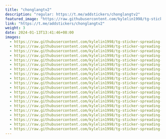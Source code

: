 ```yaml
---
title: "chonglangtv2"
description: "regular: https://t.me/addstickers/chonglangtv2"
featured_image: "https://raw.githubusercontent.com/kylelin1998/tg-sticker-spreading-worldwide-images/main/img/c40a0ddd-a9d0-48e4-981f-864cd7e7efd7.jpg"
link: "https://t.me/addstickers/chonglangtv2"
weight: 3
date: 2024-01-13T13:41:46+08:00
images:
  - https://raw.githubusercontent.com/kylelin1998/tg-sticker-spreading-worldwide-images/main/img/c40a0ddd-a9d0-48e4-981f-864cd7e7efd7.jpg
  - https://raw.githubusercontent.com/kylelin1998/tg-sticker-spreading-worldwide-images/main/img/ba54cb0e-1dbd-4233-9921-c411871da15a.jpg
  - https://raw.githubusercontent.com/kylelin1998/tg-sticker-spreading-worldwide-images/main/img/1bc053a9-a780-4d82-8ae1-552ebfa20f72.jpg
  - https://raw.githubusercontent.com/kylelin1998/tg-sticker-spreading-worldwide-images/main/img/c8b298cc-321b-4a10-b9d2-6c8e81b5338f.jpg
  - https://raw.githubusercontent.com/kylelin1998/tg-sticker-spreading-worldwide-images/main/img/dba0684d-c678-48ef-b530-c6bba8f42050.jpg
  - https://raw.githubusercontent.com/kylelin1998/tg-sticker-spreading-worldwide-images/main/img/f1c67818-d353-4752-9b62-89a61db7c1f9.jpg
  - https://raw.githubusercontent.com/kylelin1998/tg-sticker-spreading-worldwide-images/main/img/6497ddf9-0479-4b7a-a191-12fadc4db19e.jpg
  - https://raw.githubusercontent.com/kylelin1998/tg-sticker-spreading-worldwide-images/main/img/7cfaed6b-4f41-469a-9276-5c25e785423e.jpg
  - https://raw.githubusercontent.com/kylelin1998/tg-sticker-spreading-worldwide-images/main/img/0f82526c-4818-421d-8abe-8691e0f2284f.jpg
  - https://raw.githubusercontent.com/kylelin1998/tg-sticker-spreading-worldwide-images/main/img/ec077704-da40-4275-911b-83794b75bdf5.jpg
  - https://raw.githubusercontent.com/kylelin1998/tg-sticker-spreading-worldwide-images/main/img/5580d4ac-a741-4724-a3fd-80af70ca0ab7.jpg
  - https://raw.githubusercontent.com/kylelin1998/tg-sticker-spreading-worldwide-images/main/img/4a3e18bc-b45c-4343-b826-2a3ecd892752.jpg
  - https://raw.githubusercontent.com/kylelin1998/tg-sticker-spreading-worldwide-images/main/img/e5864473-964e-4a71-ba59-581b6b0cebe0.jpg
  - https://raw.githubusercontent.com/kylelin1998/tg-sticker-spreading-worldwide-images/main/img/bd994cb9-aa1e-486c-b9d1-4063c67c7919.jpg
  - https://raw.githubusercontent.com/kylelin1998/tg-sticker-spreading-worldwide-images/main/img/314f2d25-1dfa-43b1-be17-3330ffe75c3a.jpg
  - https://raw.githubusercontent.com/kylelin1998/tg-sticker-spreading-worldwide-images/main/img/e72a5703-a8df-4d6a-b8ec-85f77e3c974a.jpg
  - https://raw.githubusercontent.com/kylelin1998/tg-sticker-spreading-worldwide-images/main/img/1087d431-80b1-41b1-bf09-ff5e0358f192.jpg
  - https://raw.githubusercontent.com/kylelin1998/tg-sticker-spreading-worldwide-images/main/img/a004ffe7-eced-402c-975b-875c576bab9c.jpg
  - https://raw.githubusercontent.com/kylelin1998/tg-sticker-spreading-worldwide-images/main/img/b0879bcb-05f4-41a7-83ec-f46541432176.jpg
  - https://raw.githubusercontent.com/kylelin1998/tg-sticker-spreading-worldwide-images/main/img/a6c06da2-d125-4afe-a22e-4a09bcc5b4ef.jpg
---
```

